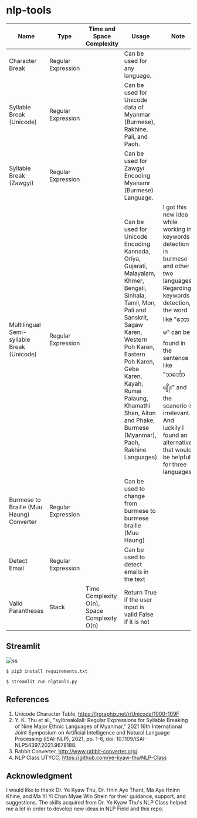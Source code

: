 # nlp-tools

 Name | Type | Time and Space Complexity| Usage|Note
| ------------- | ------------- |------------- |------------- |------------- |
Character Break| Regular Expression ||Can be used for any language.
Syllable Break (Unicode)| Regular Expression || Can be used for Unicode data of Myanmar (Burmese), Rakhine, Pali, and Paoh.
Syllable Break (Zawgyi)| Regular Expression || Can be used for Zawgyi Encoding Myanamr (Burmese) Language.
Multilingual Semi-syllable Break (Unicode)|Regular Expression||Can be used for Unicode Encoding Kannada, Oriya, Gujarati, Malayalam, Khmer, Bengali, Sinhala, Tamil, Mon, Pali and Sanskrit, Sagaw Karen, Western Poh Karen, Eastern Poh Karen, Geba Karen, Kayah, Rumai Palaung, Khamathi Shan, Aiton and Phake, Burmese (Myanmar), Paoh, Rakhine Languages)|I got this new idea while working in keywords detection in burmese and other two languages. Regarding keywords detection, the word like "ဘောမ" can be found in the sentence like "သင်္ဘောမျိုး" and the scanerio is irrelevant. And luckily I found an alternative that would be helpful for three languages.<br>
Burmese to Braille (Muu Haung) Converter|Regular Expression||Can be used to change from burmese to burmese braille (Muu Haung)
Detect Email|Regular Expression||Can be used to detect emails in the text<br>
Valid Parantheses|Stack|Time Complexity O(n), Space Complexity O(n)|Return True if the user input is valid False if it is not<br>

## Streamlit

![ss](https://github.com/SaPhyoThuHtet/nlp-tools/blob/main/images/Screenshot%20from%202021-07-27%2016-52-42.png "Current Version")

```
$ pip3 install requirements.txt
```

```
$ streamlit run nlptools.py
```

## References
1. Unicode Character Table, https://jrgraphix.net/r/Unicode/1000-109F
2. Y. K. Thu et al., "sylbreak4all: Regular Expressions for Syllable Breaking of Nine Major Ethnic Languages of Myanmar," 2021 16th International Joint Symposium on Artificial Intelligence and Natural Language Processing (iSAI-NLP), 2021, pp. 1-6, doi: 10.1109/iSAI-NLP54397.2021.9678188.
3. Rabbit Converter, http://www.rabbit-converter.org/
4. NLP Class UTYCC, https://github.com/ye-kyaw-thu/NLP-Class

## Acknowledgment
I would like to thank Dr. Ye Kyaw Thu, Dr. Hnin Aye Thant, Ma Aye Hninn Khine, ​and Ma Yi Yi Chan Myae Win Shein for their guidance, support, and suggestions. The skills acquired from Dr. Ye Kyaw Thu's NLP Class helped me a lot in order to develop new ideas in NLP Field and this repo.
